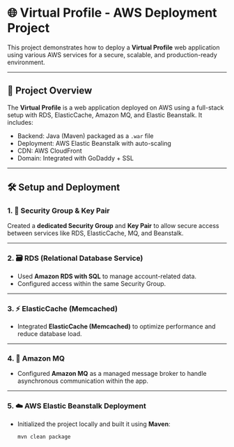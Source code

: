 # 🌐 Virtual Profile - AWS Deployment Project

This project demonstrates how to deploy a **Virtual Profile** web application using various AWS services for a secure, scalable, and production-ready environment.

---

## 🚀 Project Overview

The **Virtual Profile** is a web application deployed on AWS using a full-stack setup with RDS, ElasticCache, Amazon MQ, and Elastic Beanstalk. It includes:

- Backend: Java (Maven) packaged as a `.war` file
- Deployment: AWS Elastic Beanstalk with auto-scaling
- CDN: AWS CloudFront
- Domain: Integrated with GoDaddy + SSL

---

## 🛠️ Setup and Deployment

### 1. 🔐 Security Group & Key Pair

Created a **dedicated Security Group** and **Key Pair** to allow secure access between services like RDS, ElasticCache, MQ, and Beanstalk.

---

### 2. 🗃️ RDS (Relational Database Service)

- Used **Amazon RDS with SQL** to manage account-related data.
- Configured access within the same Security Group.

---

### 3. ⚡ ElasticCache (Memcached)

- Integrated **ElasticCache (Memcached)** to optimize performance and reduce database load.

---

### 4. 📩 Amazon MQ

- Configured **Amazon MQ** as a managed message broker to handle asynchronous communication within the app.

---

### 5. ☁️ AWS Elastic Beanstalk Deployment

- Initialized the project locally and built it using **Maven**:
  ```bash
  mvn clean package
  ```

